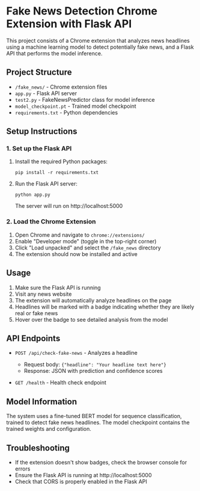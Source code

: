 # Fake News Detection Chrome Extension with Flask API

This project consists of a Chrome extension that analyzes news headlines using a machine learning model to detect potentially fake news, and a Flask API that performs the model inference.

## Project Structure

- `/fake_news/` - Chrome extension files
- `app.py` - Flask API server
- `test2.py` - FakeNewsPredictor class for model inference
- `model_checkpoint.pt` - Trained model checkpoint
- `requirements.txt` - Python dependencies

## Setup Instructions

### 1. Set up the Flask API

1. Install the required Python packages:
   ```
   pip install -r requirements.txt
   ```

2. Run the Flask API server:
   ```
   python app.py
   ```
   The server will run on http://localhost:5000

### 2. Load the Chrome Extension

1. Open Chrome and navigate to `chrome://extensions/`
2. Enable "Developer mode" (toggle in the top-right corner)
3. Click "Load unpacked" and select the `/fake_news` directory
4. The extension should now be installed and active

## Usage

1. Make sure the Flask API is running
2. Visit any news website
3. The extension will automatically analyze headlines on the page
4. Headlines will be marked with a badge indicating whether they are likely real or fake news
5. Hover over the badge to see detailed analysis from the model

## API Endpoints

- `POST /api/check-fake-news` - Analyzes a headline
  - Request body: `{"headline": "Your headline text here"}`
  - Response: JSON with prediction and confidence scores
  
- `GET /health` - Health check endpoint

## Model Information

The system uses a fine-tuned BERT model for sequence classification, trained to detect fake news headlines. The model checkpoint contains the trained weights and configuration.

## Troubleshooting

- If the extension doesn't show badges, check the browser console for errors
- Ensure the Flask API is running at http://localhost:5000
- Check that CORS is properly enabled in the Flask API
